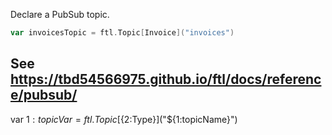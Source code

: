Declare a PubSub topic.

```go
var invoicesTopic = ftl.Topic[Invoice]("invoices")
```

See https://tbd54566975.github.io/ftl/docs/reference/pubsub/
---
var ${1:topicVar} = ftl.Topic[${2:Type}]("${1:topicName}")
